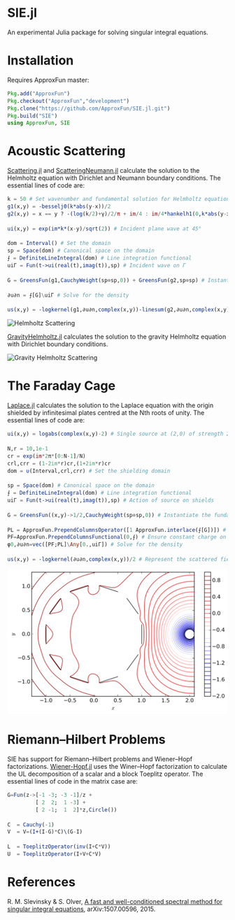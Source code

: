 # SIE.jl

An experimental Julia package for solving singular integral equations.

# Installation

Requires ApproxFun master:

```julia
Pkg.add("ApproxFun")
Pkg.checkout("ApproxFun","development")
Pkg.clone("https://github.com/ApproxFun/SIE.jl.git")
Pkg.build("SIE")
using ApproxFun, SIE
```

# Acoustic Scattering

[Scattering.jl](https://github.com/ApproxFun/SIE.jl/blob/master/examples/Scattering.jl) and [ScatteringNeumann.jl](https://github.com/ApproxFun/SIE.jl/blob/master/examples/ScatteringNeumann.jl) calculate the solution to the Helmholtz equation with Dirichlet and Neumann boundary conditions. The essential lines of code are:

```julia
k = 50 # Set wavenumber and fundamental solution for Helmholtz equation
g1(x,y) = -besselj0(k*abs(y-x))/2
g2(x,y) = x == y ? -(log(k/2)+γ)/2/π + im/4 : im/4*hankelh1(0,k*abs(y-x)) - g1(x,y).*logabs(y-x)/π

ui(x,y) = exp(im*k*(x-y)/sqrt(2)) # Incident plane wave at 45°

dom = Interval() # Set the domain
sp = Space(dom) # Canonical space on the domain
⨍ = DefiniteLineIntegral(dom) # Line integration functional
uiΓ = Fun(t->ui(real(t),imag(t)),sp) # Incident wave on Γ

G = GreensFun(g1,CauchyWeight(sp⊗sp,0)) + GreensFun(g2,sp⊗sp) # Instantiate the fundamental solution

∂u∂n = ⨍[G]\uiΓ # Solve for the density

us(x,y) = -logkernel(g1,∂u∂n,complex(x,y))-linesum(g2,∂u∂n,complex(x,y)) # Represent the scattered field
```

![Helmholtz Scattering](https://github.com/ApproxFun/SIE.jl/raw/master/images/Helmholtz.gif)

[GravityHelmholtz.jl](https://github.com/ApproxFun/SIE.jl/blob/master/examples/GravityHelmholtz.jl) calculates the solution to the gravity Helmholtz equation with Dirichlet boundary conditions.

![Gravity Helmholtz Scattering](https://github.com/ApproxFun/SIE.jl/raw/master/images/GravityHelmholtz.gif)


# The Faraday Cage

[Laplace.jl](https://github.com/ApproxFun/SIE.jl/blob/master/examples/Laplace.jl) calculates the solution to the Laplace equation with the origin shielded by infinitesimal plates centred at the Nth roots of unity. The essential lines of code are:

```julia
ui(x,y) = logabs(complex(x,y)-2) # Single source at (2,0) of strength 2π

N,r = 10,1e-1
cr = exp(im*2π*[0:N-1]/N)
crl,crr = (1-2im*r)cr,(1+2im*r)cr
dom = ∪(Interval,crl,crr) # Set the shielding domain

sp = Space(dom) # Canonical space on the domain
⨍ = DefiniteLineIntegral(dom) # Line integration functional
uiΓ = Fun(t->ui(real(t),imag(t)),sp) # Action of source on shields

G = GreensFun((x,y)->1/2,CauchyWeight(sp⊗sp,0)) # Instantiate the fundamental solution

PL = ApproxFun.PrependColumnsOperator([1 ApproxFun.interlace(⨍[G])]) # Augment system for unknown constant charge
PF=ApproxFun.PrependColumnsFunctional(0,⨍) # Ensure constant charge on all plates
φ0,∂u∂n=vec([PF;PL]\Any[0.,uiΓ]) # Solve for the density

us(x,y) = -logkernel(∂u∂n,complex(x,y))/2 # Represent the scattered field
```

![Faraday Cage](https://github.com/ApproxFun/SIE.jl/raw/master/images/FaradayCage.png)


# Riemann–Hilbert Problems

SIE has support for Riemann–Hilbert problems and Wiener–Hopf factorizations.  [Wiener-Hopf.jl](https://github.com/ApproxFun/SIE.jl/blob/master/examples/Wiener-Hopf.jl) uses the Winer–Hopf factorization to calculate the UL decomposition of a scalar and a block Toeplitz operator.  The essential lines of code in the matrix case are:

```julia
G=Fun(z->[-1 -3; -3 -1]/z +
         [ 2  2;  1 -3] +
         [ 2 -1;  1  2]*z,Circle())

C  = Cauchy(-1)
V  = V=(I+(I-G)*C)\(G-I)

L  = ToeplitzOperator(inv(I+C*V))
U  = ToeplitzOperator(I+V+C*V)
```

# References

R. M. Slevinsky & S. Olver, <a href="http://arxiv.org/abs/1507.00596">A fast and well-conditioned spectral method for singular integral equations</a>, arXiv:1507.00596, 2015.

